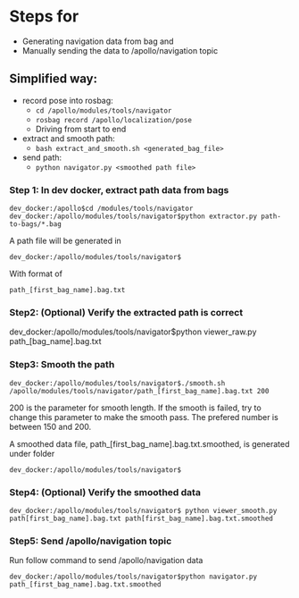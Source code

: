 # Steps for 

- Generating navigation data from bag and 
- Manually sending the data to /apollo/navigation topic 

## Simplified way:
- record pose into rosbag: 
	- `cd /apollo/modules/tools/navigator`
	- `rosbag record /apollo/localization/pose `
	- Driving from start to end
- extract and smooth path:
	- `bash extract_and_smooth.sh <generated_bag_file>`
- send path:
	- `python navigator.py <smoothed path file>`

### Step 1: In dev docker, extract path data from bags

```
dev_docker:/apollo$cd /modules/tools/navigator 
dev_docker:/apollo/modules/tools/navigator$python extractor.py path-to-bags/*.bag 
```

A path file will be generated in  

```
dev_docker:/apollo/modules/tools/navigator$ 
```

With format of  

```
path_[first_bag_name].bag.txt 
```



### Step2: (Optional) Verify the extracted path is correct   

dev_docker:/apollo/modules/tools/navigator$python viewer_raw.py path_[bag_name].bag.txt 

### Step3: Smooth the path  

```
dev_docker:/apollo/modules/tools/navigator$./smooth.sh /apollo/modules/tools/navigator/path_[first_bag_name].bag.txt 200
```

200 is the parameter for smooth length. If the smooth is failed, try to change this parameter to make the smooth pass. The prefered number is between 150 and 200. 

A smoothed data file, path_[first_bag_name].bag.txt.smoothed, is generated under folder   

```
dev_docker:/apollo/modules/tools/navigator$
```

### Step4: (Optional) Verify the smoothed data

```
dev_docker:/apollo/modules/tools/navigator$ python viewer_smooth.py path[first_bag_name].bag.txt path[first_bag_name].bag.txt.smoothed 
```



### Step5: Send /apollo/navigation topic 

Run follow command to send /apollo/navigation  data 

```
dev_docker:/apollo/modules/tools/navigator$python navigator.py path_[first_bag_name].bag.txt.smoothed
```
